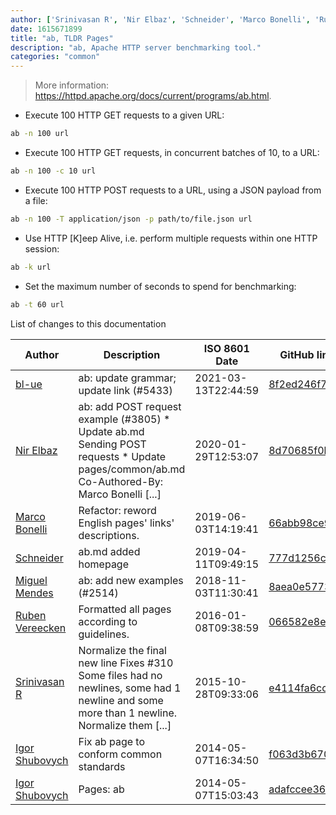 ```yaml
---
author: ['Srinivasan R', 'Nir Elbaz', 'Schneider', 'Marco Bonelli', 'Ruben Vereecken', 'Miguel Mendes', 'Igor Shubovych', 'bl-ue']
date: 1615671899
title: "ab, TLDR Pages"
description: "ab, Apache HTTP server benchmarking tool."
categories: "common"
---
```

> More information: <https://httpd.apache.org/docs/current/programs/ab.html>.

- Execute 100 HTTP GET requests to a given URL:

```bash
ab -n 100 url
```

- Execute 100 HTTP GET requests, in concurrent batches of 10, to a URL:

```bash
ab -n 100 -c 10 url
```

- Execute 100 HTTP POST requests to a URL, using a JSON payload from a file:

```bash
ab -n 100 -T application/json -p path/to/file.json url
```

- Use HTTP [K]eep Alive, i.e. perform multiple requests within one HTTP session:

```bash
ab -k url
```

- Set the maximum number of seconds to spend for benchmarking:

```bash
ab -t 60 url
```
List of changes to this documentation


Author | Description | ISO 8601 Date | GitHub link
------|-----|-----|-----
[bl-ue](mailto:54780737+bl-ue@users.noreply.github.com) | ab: update grammar; update link (#5433) | 2021-03-13T22:44:59 | [8f2ed246f761](https://github.com/tldr-pages/tldr/commit/8f2ed246f7614df6e815b9eefae053a0f64df920)
[Nir Elbaz](mailto:nire0510@gmail.com) | ab: add POST request example (#3805) * Update ab.md Sending POST requests * Update pages/common/ab.md Co-Authored-By: Marco Bonelli [...] | 2020-01-29T12:53:07 | [8d70685f0ba7](https://github.com/tldr-pages/tldr/commit/8d70685f0ba73aece077a2b4cf0e59a04a37d8e7)
[Marco Bonelli](mailto:marco@mebeim.net) | Refactor: reword English pages' links' descriptions. | 2019-06-03T14:19:41 | [66abb98ce935](https://github.com/tldr-pages/tldr/commit/66abb98ce935c0f4516bf30c4d6da72180d5a3ab)
[Schneider](mailto:lucas.schneider@sap.com) | ab.md added homepage | 2019-04-11T09:49:15 | [777d1256c630](https://github.com/tldr-pages/tldr/commit/777d1256c630c2563ec50c6d624372682be5fbfa)
[Miguel Mendes](mailto:mendesmiguel@users.noreply.github.com) | ab: add new examples (#2514) | 2018-11-03T11:30:41 | [8aea0e5773a2](https://github.com/tldr-pages/tldr/commit/8aea0e5773a23d4d58f8b588c822af7dd861ab95)
[Ruben Vereecken](mailto:rubenvereecken@gmail.com) | Formatted all pages according to guidelines. | 2016-01-08T09:38:59 | [066582e8eab5](https://github.com/tldr-pages/tldr/commit/066582e8eab57bce9861cc8d379e158d61f1cc95)
[Srinivasan R](mailto:srinivasanr@gmail.com) | Normalize the final new line Fixes #310 Some files had no newlines, some had 1 newline and some more than 1 newline. Normalize them [...] | 2015-10-28T09:33:06 | [e4114fa6cce7](https://github.com/tldr-pages/tldr/commit/e4114fa6cce7339425809afef817b06e872d7ca7)
[Igor Shubovych](mailto:igor.shubovych@gmail.com) | Fix ab page to conform common standards | 2014-05-07T16:34:50 | [f063d3b670c6](https://github.com/tldr-pages/tldr/commit/f063d3b670c65fa6c13664927fb2d6d3debf5080)
[Igor Shubovych](mailto:igor.shubovych@gmail.com) | Pages: ab | 2014-05-07T15:03:43 | [adafccee36b6](https://github.com/tldr-pages/tldr/commit/adafccee36b693619f117da9777b905a84a017dd)

